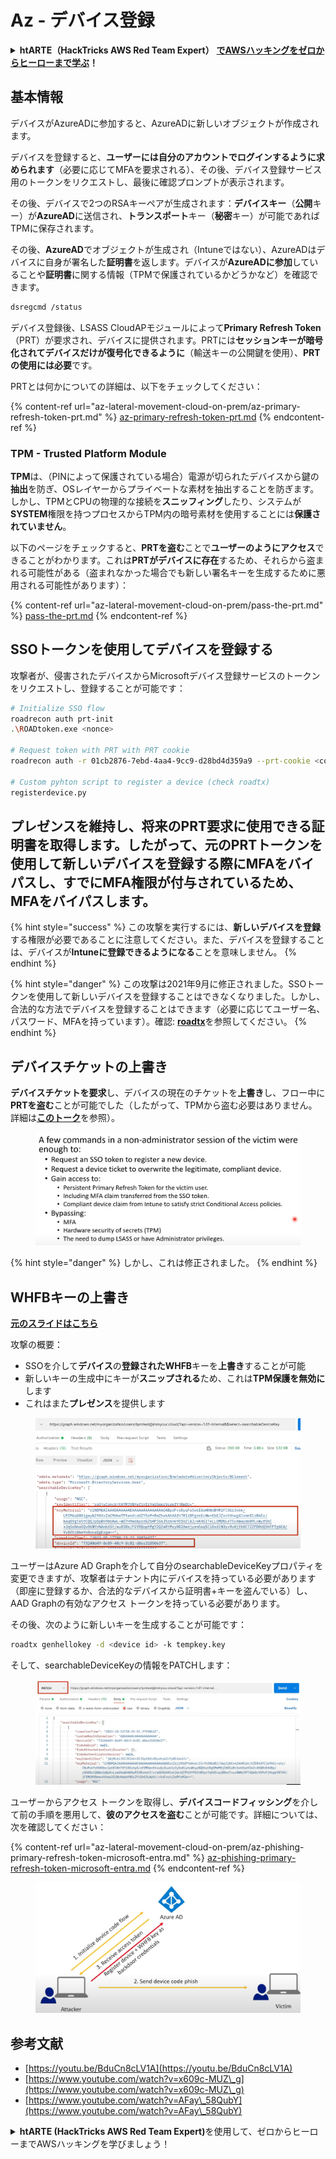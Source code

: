# Az - デバイス登録

<details>

<summary><strong>htARTE（HackTricks AWS Red Team Expert）</strong> <a href="https://training.hacktricks.xyz/courses/arte"><strong>でAWSハッキングをゼロからヒーローまで学ぶ</strong></a><strong>！</strong></summary>

HackTricks をサポートする他の方法:

- **HackTricks で企業を宣伝したい**または**HackTricksをPDFでダウンロードしたい**場合は、[**SUBSCRIPTION PLANS**](https://github.com/sponsors/carlospolop)をチェックしてください！
- [**公式PEASS＆HackTricksスワッグ**](https://peass.creator-spring.com)を入手する
- [**The PEASS Family**](https://opensea.io/collection/the-peass-family)を発見し、独占的な[**NFTs**](https://opensea.io/collection/the-peass-family)コレクションを見つける
- 💬 [**Discordグループ**](https://discord.gg/hRep4RUj7f)または[**telegramグループ**](https://t.me/peass)に**参加**するか、**Twitter** 🐦 [**@hacktricks\_live**](https://twitter.com/hacktricks\_live)で**フォロー**する
- **ハッキングトリックを共有するために、** [**HackTricks**](https://github.com/carlospolop/hacktricks)と[**HackTricks Cloud**](https://github.com/carlospolop/hacktricks-cloud)のGitHubリポジトリにPRを提出する

</details>

## 基本情報

デバイスがAzureADに参加すると、AzureADに新しいオブジェクトが作成されます。

デバイスを登録すると、**ユーザーには自分のアカウントでログインするように求められます**（必要に応じてMFAを要求される）、その後、デバイス登録サービス用のトークンをリクエストし、最後に確認プロンプトが表示されます。

その後、デバイスで2つのRSAキーペアが生成されます：**デバイスキー**（**公開**キー）が**AzureAD**に送信され、**トランスポート**キー（**秘密**キー）が可能であればTPMに保存されます。

その後、**AzureAD**でオブジェクトが生成され（Intuneではない）、AzureADはデバイスに自身が署名した**証明書**を返します。デバイスが**AzureADに参加**していることや**証明書**に関する情報（TPMで保護されているかどうかなど）を確認できます。
```bash
dsregcmd /status
```
デバイス登録後、LSASS CloudAPモジュールによって**Primary Refresh Token**（PRT）が要求され、デバイスに提供されます。PRTには**セッションキーが暗号化されてデバイスだけが復号化できるように**（輸送キーの公開鍵を使用）、**PRTの使用には必要**です。

PRTとは何かについての詳細は、以下をチェックしてください：

{% content-ref url="az-lateral-movement-cloud-on-prem/az-primary-refresh-token-prt.md" %}
[az-primary-refresh-token-prt.md](az-lateral-movement-cloud-on-prem/az-primary-refresh-token-prt.md)
{% endcontent-ref %}

### TPM - Trusted Platform Module

**TPM**は、（PINによって保護されている場合）電源が切られたデバイスから鍵の**抽出**を防ぎ、OSレイヤーからプライベートな素材を抽出することを防ぎます。\
しかし、TPMとCPUの物理的な接続を**スニッフィング**したり、システムが**SYSTEM**権限を持つプロセスからTPM内の暗号素材を使用することには**保護されていません**。

以下のページをチェックすると、**PRTを盗む**ことで**ユーザーのようにアクセス**できることがわかります。これは**PRTがデバイスに存在**するため、それらから盗まれる可能性がある（盗まれなかった場合でも新しい署名キーを生成するために悪用される可能性があります）：

{% content-ref url="az-lateral-movement-cloud-on-prem/pass-the-prt.md" %}
[pass-the-prt.md](az-lateral-movement-cloud-on-prem/pass-the-prt.md)
{% endcontent-ref %}

## SSOトークンを使用してデバイスを登録する

攻撃者が、侵害されたデバイスからMicrosoftデバイス登録サービスのトークンをリクエストし、登録することが可能です：
```bash
# Initialize SSO flow
roadrecon auth prt-init
.\ROADtoken.exe <nonce>

# Request token with PRT with PRT cookie
roadrecon auth -r 01cb2876-7ebd-4aa4-9cc9-d28bd4d359a9 --prt-cookie <cookie>

# Custom pyhton script to register a device (check roadtx)
registerdevice.py
```
## プレゼンスを維持し、**将来のPRT要求に使用できる証明書**を取得します。したがって、元のPRTトークンを使用して新しいデバイスを登録する際に**MFAをバイパス**し、**すでにMFA権限が付与されている**ため、MFAをバイパスします。

{% hint style="success" %}
この攻撃を実行するには、**新しいデバイスを登録**する権限が必要であることに注意してください。また、デバイスを登録することは、デバイスが**Intuneに登録できるようになる**ことを意味しません。
{% endhint %}

{% hint style="danger" %}
この攻撃は2021年9月に修正されました。SSOトークンを使用して新しいデバイスを登録することはできなくなりました。しかし、合法的な方法でデバイスを登録することはできます（必要に応じてユーザー名、パスワード、MFAを持っています）。確認: [**roadtx**](https://github.com/carlospolop/hacktricks-cloud/blob/master/pentesting-cloud/azure-security/az-lateral-movement-cloud-on-prem/az-roadtx-authentication.md)を参照してください。
{% endhint %}

## デバイスチケットの上書き

**デバイスチケットを要求**し、デバイスの現在のチケットを**上書き**し、フロー中に**PRTを盗む**ことが可能でした（したがって、TPMから盗む必要はありません。詳細は[**このトーク**](https://youtu.be/BduCn8cLV1A)を参照）。

<figure><img src="../../.gitbook/assets/image (32).png" alt=""><figcaption></figcaption></figure>

{% hint style="danger" %}
しかし、これは修正されました。
{% endhint %}

## WHFBキーの上書き

[**元のスライドはこちら**](https://dirkjanm.io/assets/raw/Windows%20Hello%20from%20the%20other%20side\_nsec\_v1.0.pdf)

攻撃の概要：

* SSOを介して**デバイス**の**登録されたWHFB**キーを**上書き**することが可能
* 新しいキーの生成中にキーが**スニップされる**ため、これは**TPM保護を無効に**します
* これはまた**プレゼンス**を提供します

<figure><img src="../../.gitbook/assets/image (34).png" alt=""><figcaption></figcaption></figure>

ユーザーはAzure AD Graphを介して自分のsearchableDeviceKeyプロパティを変更できますが、攻撃者はテナント内にデバイスを持っている必要があります（即座に登録するか、合法的なデバイスから証明書+キーを盗んでいる）し、AAD Graphの有効なアクセス トークンを持っている必要があります。

その後、次のように新しいキーを生成することが可能です：
```bash
roadtx genhellokey -d <device id> -k tempkey.key
```
そして、searchableDeviceKeyの情報をPATCHします：

<figure><img src="../../.gitbook/assets/image (36).png" alt=""><figcaption></figcaption></figure>

ユーザーからアクセス トークンを取得し、**デバイスコードフィッシング**を介して前の手順を悪用して、**彼のアクセスを盗む**ことが可能です。詳細については、次を確認してください：

{% content-ref url="az-lateral-movement-cloud-on-prem/az-phishing-primary-refresh-token-microsoft-entra.md" %}
[az-phishing-primary-refresh-token-microsoft-entra.md](az-lateral-movement-cloud-on-prem/az-phishing-primary-refresh-token-microsoft-entra.md)
{% endcontent-ref %}

<figure><img src="../../.gitbook/assets/image (37).png" alt=""><figcaption></figcaption></figure>

## 参考文献

* [https://youtu.be/BduCn8cLV1A](https://youtu.be/BduCn8cLV1A)
* [https://www.youtube.com/watch?v=x609c-MUZ\_g](https://www.youtube.com/watch?v=x609c-MUZ\_g)
* [https://www.youtube.com/watch?v=AFay\_58QubY](https://www.youtube.com/watch?v=AFay\_58QubY)

<details>

<summary><strong>htARTE (HackTricks AWS Red Team Expert)</strong>を使用して、ゼロからヒーローまでAWSハッキングを学びましょう！</summary>

HackTricksをサポートする他の方法：

* **HackTricksで企業を宣伝**したい場合や、**HackTricksをPDFでダウンロード**したい場合は、[**SUBSCRIPTION PLANS**](https://github.com/sponsors/carlospolop)をチェックしてください！
* [**公式PEASS＆HackTricksのグッズ**](https://peass.creator-spring.com)を入手してください
* [**The PEASS Family**](https://opensea.io/collection/the-peass-family)を発見し、独占的な[**NFTs**](https://opensea.io/collection/the-peass-family)のコレクションを見つけてください
* 💬 [**Discordグループ**](https://discord.gg/hRep4RUj7f)や[**telegramグループ**](https://t.me/peass)に**参加**したり、**Twitter** 🐦 [**@hacktricks\_live**](https://twitter.com/hacktricks\_live)を**フォロー**したりしてください。
* **HackTricks**と[**HackTricks Cloud**](https://github.com/carlospolop/hacktricks)のgithubリポジトリにPRを提出して、あなたのハッキングトリックを共有してください。

</details>
